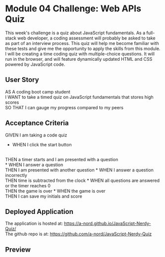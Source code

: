 # Module 04 Challenge: Web APIs Quiz
This week's challenge is a quiz about JavaScript fundamentals.  As a full-stack web developer, a coding assessment will probably be asked to take as part of an interview process.  This quiz will help me become familiar with these tests and give me the opportunity to apply the skills from this module.  I will be creating a time coding quiz with multiple-choice questions. It will run in the browser, and will feature dynamically updated HTML and CSS powered by JavaScript code.

## User Story
AS A coding boot camp student
<br>
I WANT to take a timed quiz on JavaScript fundamentals that stores high scores
<br>
SO THAT I can gauge my progress compared to my peers

## Acceptance Criteria
GIVEN I am taking a code quiz
* WHEN I click the start button
<br>
THEN a timer starts and I am presented with a question
<br>
* WHEN I answer a question
<br>
THEN I am presented with another question
* WHEN I answer a question incorrectly
<br>
THEN time is subtracted from the clock
* WHEN all questions are answered or the timer reaches 0
<br>
THEN the game is over
* WHEN the game is over
<br>
THEN I can save my initials and score


## Deployed Application
The application is hosted at: https://a-nord.github.io/JavaScript-Nerdy-Quiz/
<br>
The github repo is at: https://github.com/a-nord/JavaScript-Nerdy-Quiz

## Preview
<!-- ![screenshot](screenshot link) -->